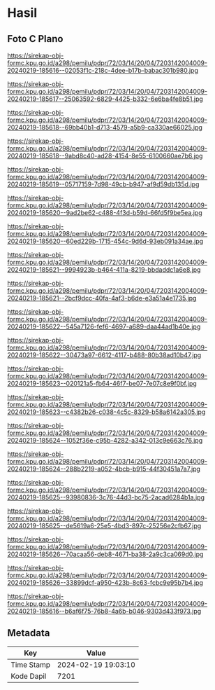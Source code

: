 # Hasil

## Foto C Plano

https://sirekap-obj-formc.kpu.go.id/a298/pemilu/pdpr/72/03/14/20/04/7203142004009-20240219-185616--02053f1c-218c-4dee-b17b-babac301b980.jpg

https://sirekap-obj-formc.kpu.go.id/a298/pemilu/pdpr/72/03/14/20/04/7203142004009-20240219-185617--25063592-6829-4425-b332-6e6ba4fe8b51.jpg

https://sirekap-obj-formc.kpu.go.id/a298/pemilu/pdpr/72/03/14/20/04/7203142004009-20240219-185618--69bb40b1-d713-4579-a5b9-ca330ae66025.jpg

https://sirekap-obj-formc.kpu.go.id/a298/pemilu/pdpr/72/03/14/20/04/7203142004009-20240219-185618--9abd8c40-ad28-4154-8e55-6100660ae7b6.jpg

https://sirekap-obj-formc.kpu.go.id/a298/pemilu/pdpr/72/03/14/20/04/7203142004009-20240219-185619--05717159-7d98-49cb-b947-af9d59db135d.jpg

https://sirekap-obj-formc.kpu.go.id/a298/pemilu/pdpr/72/03/14/20/04/7203142004009-20240219-185620--9ad2be62-c488-4f3d-b59d-66fd5f9be5ea.jpg

https://sirekap-obj-formc.kpu.go.id/a298/pemilu/pdpr/72/03/14/20/04/7203142004009-20240219-185620--60ed229b-1715-454c-9d6d-93eb091a34ae.jpg

https://sirekap-obj-formc.kpu.go.id/a298/pemilu/pdpr/72/03/14/20/04/7203142004009-20240219-185621--9994923b-b464-411a-8219-bbdaddc1a6e8.jpg

https://sirekap-obj-formc.kpu.go.id/a298/pemilu/pdpr/72/03/14/20/04/7203142004009-20240219-185621--2bcf9dcc-40fa-4af3-b6de-e3a51a4e1735.jpg

https://sirekap-obj-formc.kpu.go.id/a298/pemilu/pdpr/72/03/14/20/04/7203142004009-20240219-185622--545a7126-fef6-4697-a689-daa44ad1b40e.jpg

https://sirekap-obj-formc.kpu.go.id/a298/pemilu/pdpr/72/03/14/20/04/7203142004009-20240219-185622--30473a97-6612-4117-b488-80b38ad10b47.jpg

https://sirekap-obj-formc.kpu.go.id/a298/pemilu/pdpr/72/03/14/20/04/7203142004009-20240219-185623--020121a5-fb64-46f7-be07-7e07c8e9f0bf.jpg

https://sirekap-obj-formc.kpu.go.id/a298/pemilu/pdpr/72/03/14/20/04/7203142004009-20240219-185623--c4382b26-c038-4c5c-8329-b58a6142a305.jpg

https://sirekap-obj-formc.kpu.go.id/a298/pemilu/pdpr/72/03/14/20/04/7203142004009-20240219-185624--1052f36e-c95b-4282-a342-013c9e663c76.jpg

https://sirekap-obj-formc.kpu.go.id/a298/pemilu/pdpr/72/03/14/20/04/7203142004009-20240219-185624--288b2219-a052-4bcb-b915-44f30451a7a7.jpg

https://sirekap-obj-formc.kpu.go.id/a298/pemilu/pdpr/72/03/14/20/04/7203142004009-20240219-185625--93980836-3c76-44d3-bc75-2acad6284b1a.jpg

https://sirekap-obj-formc.kpu.go.id/a298/pemilu/pdpr/72/03/14/20/04/7203142004009-20240219-185625--de5619a6-25e5-4bd3-897c-25256e2cfb67.jpg

https://sirekap-obj-formc.kpu.go.id/a298/pemilu/pdpr/72/03/14/20/04/7203142004009-20240219-185626--70acaa56-deb8-4671-ba38-2a9c3ca069d0.jpg

https://sirekap-obj-formc.kpu.go.id/a298/pemilu/pdpr/72/03/14/20/04/7203142004009-20240219-185626--33899dcf-a950-423b-8c63-fcbc9e95b7b4.jpg

https://sirekap-obj-formc.kpu.go.id/a298/pemilu/pdpr/72/03/14/20/04/7203142004009-20240219-185616--b6af6f75-76b8-4a6b-b046-9303d433f973.jpg


## Metadata

| Key        | Value               |
| ---------- | ------------------- |
| Time Stamp | 2024-02-19 19:03:10 |
| Kode Dapil | 7201                |



